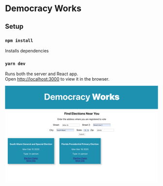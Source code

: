 # Democracy Works



## Setup

### `npm install`

Installs dependencies

### `yarn dev`

Runs both the server and React app.<br />
Open [http://localhost:3000](http://localhost:3000) to view it in the browser.

![Democracy Works](/ReadmeImg.png)